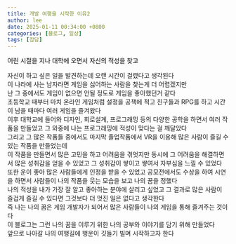 ```yaml
---
title: 개발 여행을 시작한 이유2
author: lee
date: 2025-01-11 00:34:00 +0800
categories: [블로그, 일상]
tags: [잡담]
---
```


<p data-ke-size="size16"><span style="color: #000000;">어린 시절을 지나 대학에 오면서 자신의 적성을 찾고 </span></p>
<div>자신이 하고 싶은 일을 발견하는데 오랜 시간이 걸렸다고 생각된다</div>
<div> </div>
<div>이 나라에 사는 남자라면 게임을 싫어하는 사람을 찾는게  더 어렵겠지만</div>
<div>난 그 중에서도 게임이 없으면 안될 정도로 게임을 좋아했던거 같다</div>
<div>초등학교 때부터 마치 온라인 게임처럼 설정을 공책에 적고 친구들과 RPG를 하고 시간이 남을 때마다 여러 게임을 즐겨왔다</div>
<div>이후 대학교에 들어와 디자인, 회로설계, 프로그래밍 등의 다양한 공학을 하면서 여러 작품을 만들었고 그 와중에 나는 프로그래밍에 적성이 맞다는 걸 깨달았다</div>
<div> </div>
<div>그리고 그 많은 작품들 중에서도 마지막 졸업작품에서 VR을 이용해 많은 사람이 즐길 수 있는 작품을 만들었는데</div>
<div>이 작품을 만들면서 많은 고민을 하고 어려움을 겪엇지만 동시에 그 어려움을 해결하면서 많은 성취감을 얻을 수 있었고 그 성취감이 쌓이고 쌓여서 자부심을 느낄 수 있었다</div>
<div>또한 운이 좋아 많은 사람들에게 인정을 받을 수 있었고 공모전에서도 수상을 하여 시연을 하면서 사람들이 나의 작품을 웃는 모습을 보고 나의 꿈을 정했다</div>
<div> </div>
<div>나의 적성을 내가 가장 잘 알고 좋아하는 분야에 살리고 싶었고 그 결과로 많은 사람이 즐겁게 즐길 수 있다면 그것보다 더 멋진 일은 없다고 생각한다</div>
<div>즉 나는 나의 꿈은 게임 개발자가 되어서 많은 사람들이 나의 게임을 통해 즐겨주는 것이다</div>
<div> </div>
<div>이 블로그는 그런 나의 꿈을 이루기 위한 나의 공부와 이야기를 담기 위해 만들었다</div>
<div>앞으로 나아갈 나의 여행길에 행운이 깃들기 빌며 시작하고자 한다</div>
